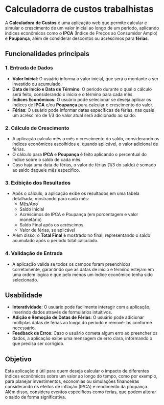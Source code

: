 # Calculadorra de custos trabalhistas 


A **Calculadora de Custos** é uma aplicação web que permite calcular e simular o crescimento de um valor inicial ao longo de um período, aplicando índices econômicos como o **IPCA** (Índice de Preços ao Consumidor Amplo) e **Poupança**, além de considerar descontos ou acréscimos para **férias**.

## Funcionalidades principais

### 1. Entrada de Dados
- **Valor Inicial**: O usuário informa o valor inicial, que será o montante a ser investido ou acumulado.
- **Data de Início e Data de Término**: O período durante o qual o cálculo será feito, considerando o início e o término para cada mês.
- **Índices Econômicos**: O usuário pode selecionar se deseja aplicar os índices de **IPCA** e/ou **Poupança** para calcular o crescimento do valor.
- **Férias**: O usuário pode informar datas específicas de férias, nas quais um acréscimo de 1/3 do valor atual será adicionado ao saldo.

### 2. Cálculo de Crescimento
- A aplicação calcula mês a mês o crescimento do saldo, considerando os índices econômicos escolhidos e, quando aplicável, o valor adicional de férias.
- O cálculo para **IPCA** e **Poupança** é feito aplicando o percentual do índice sobre o saldo de cada mês.
- Caso haja uma data de férias, o valor de férias (1/3 do saldo) é somado ao saldo daquele mês específico.

### 3. Exibição dos Resultados
- Após o cálculo, a aplicação exibe os resultados em uma tabela detalhada, mostrando para cada mês:
  - Mês/Ano
  - Saldo Inicial
  - Acréscimos de IPCA e Poupança (em porcentagem e valor monetário)
  - Saldo Final após os acréscimos
  - Valor de férias, se aplicável
- Além disso, o **Total Final** é mostrado no final, representando o saldo acumulado após o período total calculado.

### 4. Validação de Entrada
- A aplicação valida se todos os campos foram preenchidos corretamente, garantindo que as datas de início e término estejam em uma ordem lógica e que pelo menos um índice econômico tenha sido selecionado.

## Usabilidade
- **Interatividade**: O usuário pode facilmente interagir com a aplicação, inserindo dados através de formulários intuitivos.
- **Adição e Remoção de Datas de Férias**: O usuário pode adicionar múltiplas datas de férias ao longo do período e removê-las conforme necessário.
- **Feedback de Erros**: Caso o usuário cometa algum erro ao preencher os dados, a aplicação exibe uma mensagem de erro clara, informando o que precisa ser corrigido.

## Objetivo
Esta aplicação é útil para quem deseja calcular o impacto de diferentes índices econômicos sobre um valor ao longo do tempo, como por exemplo, para planejar investimentos, economias ou simulações financeiras considerando os efeitos de inflação (IPCA) e rendimento da poupança. Além disso, considera eventos específicos como férias, que podem alterar o saldo de forma significativa.

